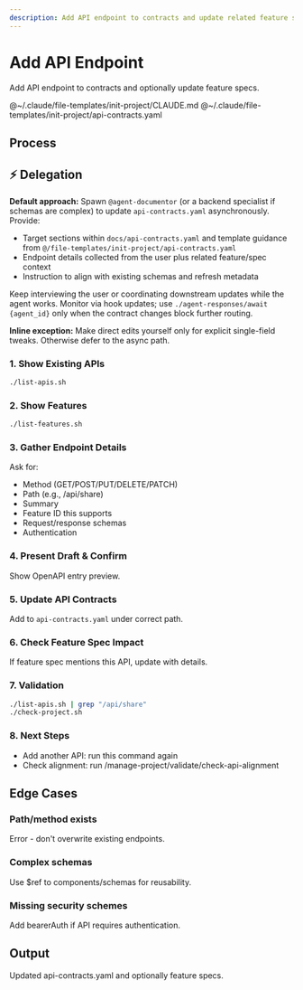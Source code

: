 ```yaml
---
description: Add API endpoint to contracts and update related feature specifications
---
```


# Add API Endpoint

Add API endpoint to contracts and optionally update feature specs.

@~/.claude/file-templates/init-project/CLAUDE.md
@~/.claude/file-templates/init-project/api-contracts.yaml

## Process

## ⚡ Delegation

**Default approach:** Spawn `@agent-documentor` (or a backend specialist if schemas are complex) to update `api-contracts.yaml` asynchronously. Provide:
- Target sections within `docs/api-contracts.yaml` and template guidance from `@/file-templates/init-project/api-contracts.yaml`
- Endpoint details collected from the user plus related feature/spec context
- Instruction to align with existing schemas and refresh metadata

Keep interviewing the user or coordinating downstream updates while the agent works. Monitor via hook updates; use `./agent-responses/await {agent_id}` only when the contract changes block further routing.

**Inline exception:** Make direct edits yourself only for explicit single-field tweaks. Otherwise defer to the async path.

### 1. Show Existing APIs
```bash
./list-apis.sh
```

### 2. Show Features
```bash
./list-features.sh
```

### 3. Gather Endpoint Details
Ask for:
- Method (GET/POST/PUT/DELETE/PATCH)
- Path (e.g., /api/share)
- Summary
- Feature ID this supports
- Request/response schemas
- Authentication

### 4. Present Draft & Confirm
Show OpenAPI entry preview.

### 5. Update API Contracts
Add to `api-contracts.yaml` under correct path.

### 6. Check Feature Spec Impact
If feature spec mentions this API, update with details.

### 7. Validation
```bash
./list-apis.sh | grep "/api/share"
./check-project.sh
```

### 8. Next Steps
- Add another API: run this command again
- Check alignment: run /manage-project/validate/check-api-alignment

## Edge Cases

### Path/method exists
Error - don't overwrite existing endpoints.

### Complex schemas
Use $ref to components/schemas for reusability.

### Missing security schemes
Add bearerAuth if API requires authentication.

## Output
Updated api-contracts.yaml and optionally feature specs.
